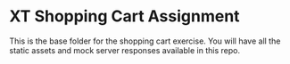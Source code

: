 # XT Shopping Cart Assignment

This is the base folder for the shopping cart exercise. You will have all the static assets and mock server responses available in this repo.
